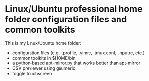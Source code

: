 # Linux/Ubuntu professional home folder configuration files and common toolkits

This is my Linux/Ubuntu home folder:
- configuration files (e.g., .profile, .vimrc, .tmux.conf, .inputrc, etc.)
- common toolkits in $HOME/bin
- a python-based apt-mirror.py that works better than apt-mirror
- CSV previewer using gnumeric
- toggle touchscreen
